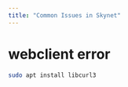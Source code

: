 ```yaml
---
title: "Common Issues in Skynet"
---
```



# webclient error

```bash
sudo apt install libcurl3
```
